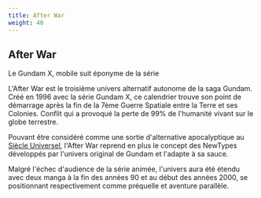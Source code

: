 ```yaml
---
title: After War
weight: 40
---
```


After War
---------


Le Gundam X, mobile suit éponyme de la série


L'After War est le troisième univers alternatif autonome de la saga Gundam. Créé en 1996 avec la série Gundam X, ce calendrier trouve son point de démarrage après la fin de la 7ème Guerre Spatiale entre la Terre et ses Colonies. Conflit qui a provoqué la perte de 99% de l'humanité vivant sur le globe terrestre.
  
Pouvant être considéré comme une sortie d'alternative apocalyptique au [Siècle Universel](uc/index.html), l'After War reprend en plus le concept des NewTypes développés par l'univers original de Gundam et l'adapte à sa sauce. 


Malgré l'échec d'audience de la série animée, l'univers aura été étendu avec deux manga à la fin des années 90 et au début des années 2000, se positionnant respectivement comme préquelle et aventure parallèle.

